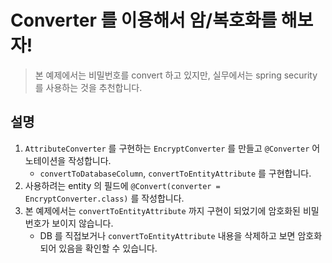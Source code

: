 # Converter 를 이용해서 암/복호화를 해보자!

> 본 예제에서는 비밀번호를 convert 하고 있지만, 실무에서는 spring security 를 사용하는 것을 추천합니다.

## 설명

1. `AttributeConverter` 를 구현하는 `EncryptConverter` 를 만들고 `@Converter` 어노테이션을 작성합니다.
    - `convertToDatabaseColumn`, `convertToEntityAttribute` 를 구현합니다.
2. 사용하려는 entity 의 필드에 `@Convert(converter = EncryptConverter.class)` 를 작성합니다.
3. 본 예제에서는 `convertToEntityAttribute` 까지 구현이 되었기에 암호화된 비밀번호가 보이지 않습니다.
    - DB 를 직접보거나 `convertToEntityAttribute` 내용을 삭제하고 보면 암호화되어 있음을 확인할 수 있습니다.
